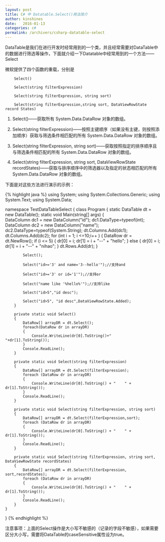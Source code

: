 ```yaml
---
layout: post
title: C# 中 Datatable.Select()用法简介
author: kinshines
date:   2016-01-13
categories: c#
permalink: /archivers/csharp-datatable-select
---
```


<p class="lead">DataTable是我们在进行开发时经常用到的一个类，并且经常需要对DataTable中的数据进行筛选等操作，下面就介绍一下Datatable中经常用到的一个方法——Select</p>

微软提供了四个函数的重载，分别是

        Select()

        Select(string filterExpression)

        Select(string filterExpression, string sort)

        Select(string filterExpression,string sort, DataViewRowState record States)

1.  Select()——获取所有 System.Data.DataRow 对象的数组。

2.  Select(string filterExpression)——按照主键顺序（如果没有主键，则按照添加顺序）获取与筛选条件相匹配的所有 System.Data.DataRow 对象的数组。

3.  Select(string filterExpression, string sort)——获取按照指定的排序顺序且与筛选条件相匹配的所有 System.Data.DataRow 对象的数组。

4.  Select(string filterExpression, string sort, DataViewRowState recordStates)——获取与排序顺序中的筛选器以及指定的状态相匹配的所有 System.Data.DataRow 对象的数组。

下面是对这些方法进行演示的示例：

{% highlight java %}
using System;
using System.Collections.Generic;
using System.Text;
using System.Data;

namespace TestDataTableSelect
{
    class Program
    {
        static DataTable dt = new DataTable();
        static void Main(string[] args)
        {         
            DataColumn dc1 = new DataColumn("id");
            dc1.DataType=typeof(int);
            DataColumn dc2 = new DataColumn("name");
            dc2.DataType=typeof(System.String);
            dt.Columns.Add(dc1);
            dt.Columns.Add(dc2);
            for (int i = 1; i <=10;i++ )
            {
                DataRow dr = dt.NewRow();
                if (i <= 5)
                {
                    dr[0] = i;
                    dr[1] = i + "--" + "hello";
                }
                else
                {
                    dr[0] = i;
                    dr[1] = i + "--" + "nihao";
                }
                dt.Rows.Add(dr);
            }
 
            Select();

            Select("id>='3' and name='3--hello'");//支持and

            Select("id>='3' or id='1'");//支持or

            Select("name like '%hello%'");//支持like   

            Select("id>5","id desc");

            Select("id>5", "id desc",DataViewRowState.Added);
        }
 
        private static void Select()
        {
            DataRow[] arrayDR = dt.Select();
            foreach(DataRow dr in arrayDR)
            {
                Console.WriteLine(dr[0].ToString()+"    "+dr[1].ToString());
            }
            Console.ReadLine();
        }

        private static void Select(string filterExpression)
        {
            DataRow[] arrayDR = dt.Select(filterExpression);
            foreach (DataRow dr in arrayDR)
            {
                Console.WriteLine(dr[0].ToString() + "    " + dr[1].ToString());
            }
            Console.ReadLine();
        }

        private static void Select(string filterExpression, string sort)
        {
            DataRow[] arrayDR = dt.Select(filterExpression,sort);
            foreach (DataRow dr in arrayDR)
            {
                Console.WriteLine(dr[0].ToString() + "    " + dr[1].ToString());
            }
            Console.ReadLine();
        }
 
        private static void Select(string filterExpression, string sort, DataViewRowState recordStates)
        {
            DataRow[] arrayDR = dt.Select(filterExpression, sort,recordStates);
            foreach (DataRow dr in arrayDR)
            {
                Console.WriteLine(dr[0].ToString() + "    " + dr[1].ToString());
            }
            Console.ReadLine();
        }
    }
}
{% endhighlight %}

注意事项：上面的Select操作是大小写不敏感的（记录的字段不敏感），如果需要区分大小写，需要将DataTable的caseSensitive属性设为true。